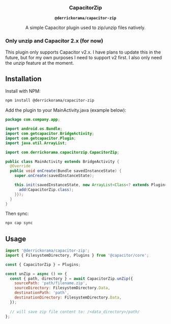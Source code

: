 <h3 align="center">CapacitorZip</h3>
<p align="center"><strong><code>@derrickorama/capacitor-zip</code></strong></p>
<p align="center">
  A simple Capacitor plugin used to zip/unzip files natively.
</p>

### Only unzip and Capacitor 2.x (for now)

This plugin only supports Capacitor v2.x. I have plans to update this in the future, but for my own purposes I need to support v2 first. I also only need the *unzip* feature at the moment.

## Installation

Install with NPM:

```bash
npm install @derrickorama/capacitor-zip
```

Add the plugin to your MainActivity.java (example below):

```java
package com.company.app;

import android.os.Bundle;
import com.getcapacitor.BridgeActivity;
import com.getcapacitor.Plugin;
import java.util.ArrayList;

import com.derrickorama.capacitorzip.CapacitorZip;

public class MainActivity extends BridgeActivity {
  @Override
  public void onCreate(Bundle savedInstanceState) {
    super.onCreate(savedInstanceState);

    this.init(savedInstanceState, new ArrayList<Class<? extends Plugin>>() {{
      add(CapacitorZip.class);
    }});
  }
}
```

Then sync:

```bash
npx cap sync
```

## Usage

```javascript
import '@derrickorama/capacitor-zip';
import { FilesystemDirectory, Plugins } from '@capacitor/core';

const { CapacitorZip } = Plugins;

const unZip = async () => {
  const { path, directory } = await CapacitorZip.unZip({
    sourcePath: 'path/filename.zip',
    sourceDirectory: FilesystemDirectory.Data,
    destinationPath: 'path',
    destinationDirectory: FilesystemDirectory.Data,
  });
  
  // will save zip file content to: /<data_directory>/path/
};
```
